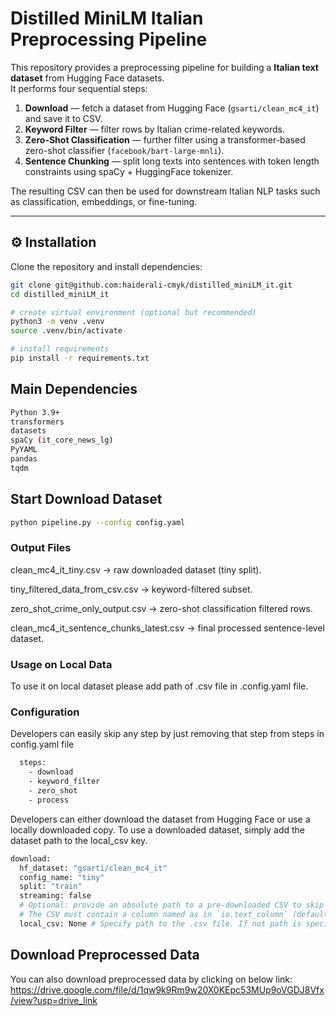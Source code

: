 # Distilled MiniLM Italian Preprocessing Pipeline

This repository provides a preprocessing pipeline for building a **Italian text dataset** from Hugging Face datasets.  
It performs four sequential steps:

1. **Download** — fetch a dataset from Hugging Face (`gsarti/clean_mc4_it`) and save it to CSV.  
2. **Keyword Filter** — filter rows by Italian crime-related keywords.  
3. **Zero-Shot Classification** — further filter using a transformer-based zero-shot classifier (`facebook/bart-large-mnli`).  
4. **Sentence Chunking** — split long texts into sentences with token length constraints using spaCy + HuggingFace tokenizer.

The resulting CSV can then be used for downstream Italian NLP tasks such as classification, embeddings, or fine-tuning.


---

## ⚙️ Installation

Clone the repository and install dependencies:

```bash
git clone git@github.com:haiderali-cmyk/distilled_miniLM_it.git
cd distilled_miniLM_it

# create virtual environment (optional but recommended)
python3 -m venv .venv
source .venv/bin/activate

# install requirements
pip install -r requirements.txt
```
## Main Dependencies
``` bash
Python 3.9+
transformers
datasets
spaCy (it_core_news_lg)
PyYAML
pandas
tqdm
```
## Start Download Dataset
```bash
python pipeline.py --config config.yaml
```

### Output Files

clean_mc4_it_tiny.csv → raw downloaded dataset (tiny split).

tiny_filtered_data_from_csv.csv → keyword-filtered subset.

zero_shot_crime_only_output.csv → zero-shot classification filtered rows.

clean_mc4_it_sentence_chunks_latest.csv → final processed sentence-level dataset.

### Usage on Local Data

To use it on local dataset please add path of .csv file in .config.yaml file.

### Configuration
Developers can easily skip any step by just removing that step from steps in config.yaml file
```bash
  steps:
    - download
    - keyword_filter
    - zero_shot
    - process
```
Developers can either download the dataset from Hugging Face or use a locally downloaded copy. To use a downloaded dataset, simply add the dataset path to the local_csv key.

```bash
download:
  hf_dataset: "gsarti/clean_mc4_it"
  config_name: "tiny"
  split: "train"
  streaming: false
  # Optional: provide an absolute path to a pre-downloaded CSV to skip Hugging Face download
  # The CSV must contain a column named as in `io.text_column` (default: "text")
  local_csv: None # Specify path to the .csv file. If not path is specified than data will be downloaded from hugging face.
```

## Download Preprocessed Data
You can also download preprocessed data by clicking on below link:
https://drive.google.com/file/d/1qw9k9Rm9w20X0KEpc53MUp9oVGDJ8Vfx/view?usp=drive_link
